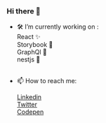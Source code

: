 ### Hi there 👋

- 🛠 I’m currently working on : <br/>
   React  ✨<br/>
   Storybook 📖 <br/>
   GraphQl 🌲 <br/>
   nestjs 🌲 <br/>
    <br/>
- 📫 How to reach me:<br/>

  [Linkedin](https://in.linkedin.com/in/navneet-dabral-859707117) <br/>
  [Twitter](https://twitter.com/DabralNavneet) <br/>
  [Codepen](https://codepen.io/Kerberos00)
<!--
**NavneetDabral/NavneetDabral** is a ✨ _special_ ✨ repository because its `README.md` (this file) appears on your GitHub profile.

Here are some ideas to get you started:


- 🌱 I’m currently learning ...
- 👯 I’m looking to collaborate on ...
- 🤔 I’m looking for help with ...
- 💬 Ask me about ...
- 📫 How to reach me: ...
- 😄 Pronouns: ...
- ⚡ Fun fact: ...
-->

